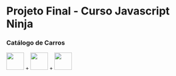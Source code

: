 <h1>Projeto Final - Curso Javascript Ninja</h1>
<h3> Catálogo de Carros </h3>
<p> <img src="https://cdn-icons-png.flaticon.com/512/888/888859.png" width="46px" heigth="46px"> + <img src="https://cdn.freebiesupply.com/logos/large/2x/css3-logo-svg-vector.svg" width="46px" heigth="46px"> + <img src="https://digitalents.com.br/wp-content/uploads/2016/03/js-logo.png" width="46px" heigth="46px"> <p>
